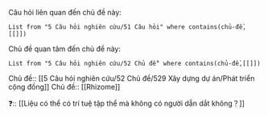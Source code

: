 Câu hỏi liên quan đến chủ đề này:
```dataview
List from "5 Câu hỏi nghiên cứu/51 Câu hỏi" where contains(chủ-đề,[[]]) 
```

Chủ đề quan tâm đến chủ đề này:
```dataview
List from "5 Câu hỏi nghiên cứu/52 Chủ đề" where contains(chủ-đề,[[]]) 
```

Chủ đề:: [[5 Câu hỏi nghiên cứu/52 Chủ đề/529 Xây dựng dự án/Phát triển cộng đồng]]
Chủ đề:: [[Rhizome]]

❓:: [[Liệu có thể có trí tuệ tập thể mà không có người dẫn dắt không？]] 